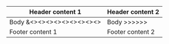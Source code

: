 | Header content 1         | Header content 2    |
|--------------------------|---------------------|
| Body &<><><><><><><><><> | Body >>>>>>         |
| Footer  content 1        | Footer    content 2 |
